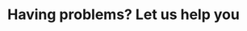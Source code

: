 ---
templateKey: 'support-page'
path: /support
title: Having problems? Let us help you
image: '/img/support-img.jpg'
---